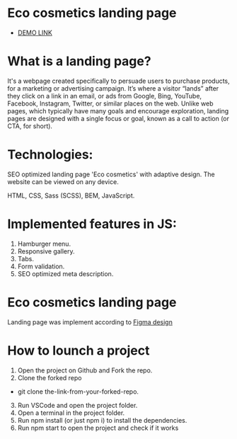# Eco cosmetics landing page
- [DEMO LINK](https://vladyslava-buzova.github.io/<repo_name>/)

# What is a landing page?
It's a webpage created specifically to persuade users to purchase products, for a marketing or advertising campaign.
It’s where a visitor “lands” after they click on a link in an email, or ads from Google,
Bing, YouTube, Facebook, Instagram, Twitter, or similar places on the web.
Unlike web pages, which typically have many goals and encourage exploration,
landing pages are designed with a single focus or goal, known as a call to action (or CTA, for short).

# Technologies:
SEO optimized landing page 'Eco cosmetics' with adaptive design.
The website can be viewed on any device.

HTML, CSS, Sass (SCSS), BEM, JavaScript.

# Implemented features in JS:
1. Hamburger menu.
2. Responsive gallery.
3. Tabs.
4. Form validation.
5. SEO optimized meta description.

# Eco cosmetics landing page
Landing page was implement according to
[Figma design](https://www.figma.com/file/JssZ43sciNf3WY4UGjFy6I/Brand-of-eco-cosmetics-_FE-students-(Copy)?node-id=21779%3A2&t=i8UF0JQ3qgRCeZuf-0)

# How to lounch a project
1. Open the project on Github and Fork the repo.
2. Clone the forked repo
  - git clone the-link-from-your-forked-repo.
3. Run VSCode and open the project folder.
4. Open a terminal in the project folder.
5. Run npm install (or just npm i) to install the dependencies.
6. Run npm start to open the project and check if it works
